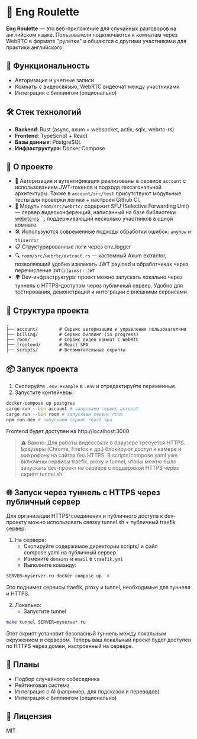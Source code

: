 # 🎲 Eng Roulette

**Eng Roulette** — это веб-приложение для случайных разговоров на английском языке. Пользователи подключаются к комнатам через WebRTC в формате "рулетки" и общаются с другими участниками для практики английского.

## 🚀 Функциональность

- Авторизация и учетные записи
- Комнаты с видеосвязью, WebRTC видеочат между участниками
- Интеграция с биллингом (опционально)

## 🛠️ Стек технологий

- **Backend**: Rust (async, axum + websocket, actix, sqlx, webrtc-rs)
- **Frontend**: TypeScript + React
- **Базы данных**: PostgreSQL
- **Инфраструктура**: Docker Compose

## 🌟 О проекте

- 🔐 Авторизация и аутентификация реализованы в сервисе `account` с использованием JWT-токенов и подхода гексагональной архитектуры. 
Также в `account/src/test` присутствуют модульные тесты для проверки логики + настроен Github CI.
- 📡 Модуль `room/src/webrtc/` содержит SFU (Selective Forwarding Unit) — сервер видеоконференций, написанный на базе библиотеки [webrtc-rs](https://github.com/webrtc-rs/webrtc) ``, поддерживающий несколько участников в одной комнате.
- 🛠️ Используются современные подходы обработки ошибок: `anyhow` и `thiserror`
- 📋 Структурированные логи через env_logger
- 🔍 `room/src/webrtc/extract.rs` — кастомный Axum extractor, позволяющий удобно извлекать JWT payload в обработчиках
через перечисление `JWT(claims): JWT`
- 🌍 Dev-инфраструктура: проект можно запускать локально через туннель с HTTPS-доступом через публичный сервер. Удобно для тестирования, демонстраций и интеграции с внешними сервисами.

## 🧱 Структура проекта

```
.
├── account/        # Сервис авторизации и управления пользователями
├── billing/        # Сервис биллинг (in progress)
├── room/           # Сервис видео комнат с WebRTC
├── frontend/       # React SPA
├── scripts/        # Вспомогательные скрипты
```

## 📦 Запуск проекта

1. Скопируйте `.env.example` в `.env` и отредактируйте переменные.
2. Запустите контейнеры:

```bash
docker-compose up postgres
cargo run --bin account # запускаем сервис account
cargo run --bin room # запускаем сервис room
npm run dev # запускаем сервис react spa
```
Frontend будет доступен на http://localhost:3000

> ⚠️ Важно: Для работы видеосвязи в браузере требуется HTTPS. Браузеры (Chrome, Firefox и др.) блокируют доступ к камере и микрофону на сайтах без HTTPS.
В scripts/compose.yaml уже включены сервисы traefik, proxy и tunnel, чтобы можно было запускать dev-проект на сервере с поддержкой HTTPS через скрипт tunnel.sh.

## 🌐 Запуск через туннель с HTTPS через публичный сервер

Для организации HTTPS-соединения и публичного доступа к dev-проекту можно использовать связку tunnel.sh + публичный traefik сервер:

1. На сервере:
    - Скопируйте содержимое директории scripts/ и файл compose.yaml на публичный сервер. 
    - Измените `domains` и `email` в `traefik.yml`
    - Выполните команду:

```bash
SERVER=myserver.ru docker compose up -d
```
Это поднимет сервисы traefik, proxy и tunnel, необходимые для туннеля и HTTPS.

2. Локально:
    - Запустите tunnel
```bash
make tunnel SERVER=myserver.ru
```

Этот скрипт установит безопасный туннель между локальным окружением и сервером.
Теперь ваш локальный проект будет доступен по HTTPS через домен, настроенный на сервере.

## 📌 Планы

- Подбор случайного собеседника
- Рейтинговая система
- Интеграция с AI (например, для подсказок и переводов)
- Интеграция с биллингом (опционально)

## 📄 Лицензия
MIT